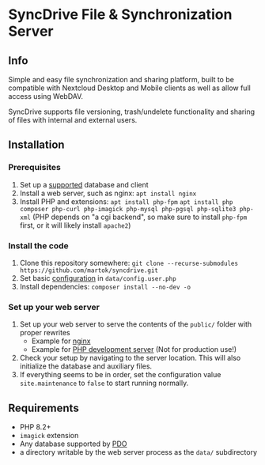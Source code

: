# SyncDrive File & Synchronization Server

## Info

Simple and easy file synchronization and sharing platform, built to be compatible with Nextcloud Desktop and Mobile
clients as well as allow full access using WebDAV.

SyncDrive supports file versioning, trash/undelete functionality and sharing of files with internal and external users.

## Installation

### Prerequisites

1. Set up a [supported](#requirements) database and client
2. Install a web server, such as nginx:
   `apt install nginx`
3. Install PHP and extensions:
   `apt install php-fpm`
   `apt install php composer php-curl php-imagick php-mysql php-pgsql php-sqlite3 php-xml`
   (PHP depends on "a cgi backend", so make sure to install `php-fpm` first, or it will likely install `apache2`)

### Install the code

1. Clone this repository somewhere: `git clone --recurse-submodules https://github.com/martok/syncdrive.git`
2. Set basic [configuration](doc/configuration.md) in `data/config.user.php`
3. Install dependencies: `composer install --no-dev -o`

### Set up your web server

1. Set up your web server to serve the contents of the `public/` folder with proper rewrites
   - Example for [nginx](doc/support/nginx.md)
   - Example for [PHP development server](doc/support/devel-server.md) (Not for production use!)
2. Check your setup by navigating to the server location. This will also initialize the database and auxiliary files.
3. If everything seems to be in order, set the configuration value `site.maintenance` to `false` to start running normally.

## Requirements

* PHP 8.2+
* `imagick` extension
* Any database supported by [PDO](https://www.php.net/manual/de/book.pdo.php)
* a directory writable by the web server process as the `data/` subdirectory 

